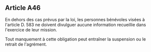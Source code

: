 Article A46
----
En dehors des cas prévus par la loi, les personnes bénévoles visées à l'article
D. 583 ne doivent divulguer aucune information recueillie dans l'exercice de
leur mission.

Tout manquement à cette obligation peut entraîner la suspension ou le retrait de
l'agrément.
